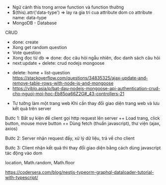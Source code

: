 - Ngữ cảnh this trong arrow function và function thường
- $(this).attr('data-type') => lay ra gia tri cua attribute dom co attribute name: data-type
- MongoDB - Database

CRUD
- done: create
- Xong get random question
- Vote question
- Xong đọc từ db
=> done: đọc câu hỏi ngẫu nhiên, đoc danh sách câu hỏi
- next:update + delete: crud nodejs mongoose
+ delete: home + list-question
https://stackoverflow.com/questions/34835325/ajax-update-and-remove-table-rows-with-node-js-and-mongoose
+ https://viblo.asia/p/bat-dau-nodejs-mongoose-api-authentication-crud-cho-nguoi-moi-hoc-Eb85oa66Z2G#_43-controllers-21 

- Tư tưởng làm một trang web Khi cần thay đổi giao diện trang web và lưu kết quả trên server

Bước 1: Bắt sự kiện để client gọi http request lên server 
++ Load trang, click button, mouse move button 
++ Dùng fetch (thuần javascript), thư viện (ajax, axios)

Bước 2: Server nhận request đấy, xử lý dữ liệu, trả về cho client

Bước 3: Client nhận kết quả thì thay đổi giao diện bằng cách dùng javascript tác động vào dom

location, Math.random, Math.floor

https://codersera.com/blog/nestjs-typeorm-graphql-dataloader-tutorial-with-typescript/